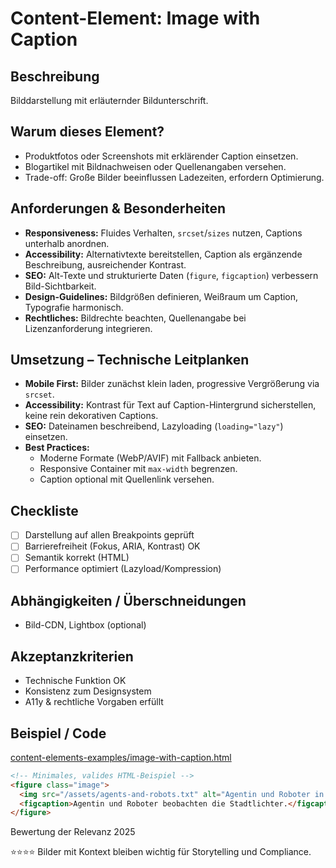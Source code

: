 # Content-Element: Image with Caption

## Beschreibung
Bilddarstellung mit erläuternder Bildunterschrift.

## Warum dieses Element?
- Produktfotos oder Screenshots mit erklärender Caption einsetzen.
- Blogartikel mit Bildnachweisen oder Quellenangaben versehen.
- Trade-off: Große Bilder beeinflussen Ladezeiten, erfordern Optimierung.

## Anforderungen & Besonderheiten
- **Responsiveness:** Fluides Verhalten, `srcset`/`sizes` nutzen, Captions unterhalb anordnen.
- **Accessibility:** Alternativtexte bereitstellen, Caption als ergänzende Beschreibung, ausreichender Kontrast.
- **SEO:** Alt-Texte und strukturierte Daten (`figure`, `figcaption`) verbessern Bild-Sichtbarkeit.
- **Design-Guidelines:** Bildgrößen definieren, Weißraum um Caption, Typografie harmonisch.
- **Rechtliches:** Bildrechte beachten, Quellenangabe bei Lizenzanforderung integrieren.

## Umsetzung – Technische Leitplanken
- **Mobile First:** Bilder zunächst klein laden, progressive Vergrößerung via `srcset`.
- **Accessibility:** Kontrast für Text auf Caption-Hintergrund sicherstellen, keine rein dekorativen Captions.
- **SEO:** Dateinamen beschreibend, Lazyloading (`loading="lazy"`) einsetzen.
- **Best Practices:**
  - Moderne Formate (WebP/AVIF) mit Fallback anbieten.
  - Responsive Container mit `max-width` begrenzen.
  - Caption optional mit Quellenlink versehen.

## Checkliste
- [ ] Darstellung auf allen Breakpoints geprüft
- [ ] Barrierefreiheit (Fokus, ARIA, Kontrast) OK
- [ ] Semantik korrekt (HTML)
- [ ] Performance optimiert (Lazyload/Kompression)

## Abhängigkeiten / Überschneidungen
- Bild-CDN, Lightbox (optional)

## Akzeptanzkriterien
- Technische Funktion OK
- Konsistenz zum Designsystem
- A11y & rechtliche Vorgaben erfüllt

## Beispiel / Code
[content-elements-examples/image-with-caption.html](../content-elements-examples/image-with-caption.html)

```html
<!-- Minimales, valides HTML-Beispiel -->
<figure class="image">
  <img src="/assets/agents-and-robots.txt" alt="Agentin und Roboter in einer futuristischen Stadt bei Nacht" loading="lazy">
  <figcaption>Agentin und Roboter beobachten die Stadtlichter.</figcaption>
</figure>
```

Bewertung der Relevanz 2025

⭐⭐⭐⭐ Bilder mit Kontext bleiben wichtig für Storytelling und Compliance.
